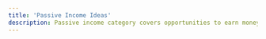 ```yaml
---
title: 'Passive Income Ideas'
description: Passive income category covers opportunities to earn money without active involvement, such as affiliate marketing, running automated businesses and much more.
---
```

